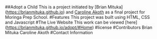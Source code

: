 ##Adopt a Child
This is a project initiated by [Brian Mituka] (https://brianmituka.github.io) and [Caroline Akoth](https://Akothcarole.github.io/) as a final project for Moringa Prep School.
#Features
This project was built using HTML, CSS and Javascript
#The Live Website
This work can be viewed [here] (https://brianmituka.github.io/adopt/#Home)
#license
#Contributors
Brian Mituka
Caroline Akoth
#Contact Information
